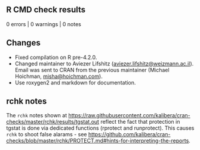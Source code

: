 ## R CMD check results

0 errors | 0 warnings | 0 notes

## Changes

* Fixed compilation on R pre-4.2.0.
* Changed maintainer to Aviezer Lifshitz (aviezer.lifshitz@weizmann.ac.il). Email was sent to CRAN from the previous maintainer (Michael Hoichman, misha@hoichman.com). 
* Use roxygen2 and markdown for documentation.

## rchk notes

The `rchk` notes shown at https://raw.githubusercontent.com/kalibera/cran-checks/master/rchk/results/tgstat.out reflect the fact that protection in tgstat is done via dedicated functions (rprotect and runprotect). This causes `rchk` to shoot false alarams - see https://github.com/kalibera/cran-checks/blob/master/rchk/PROTECT.md#hints-for-interpreting-the-reports.
